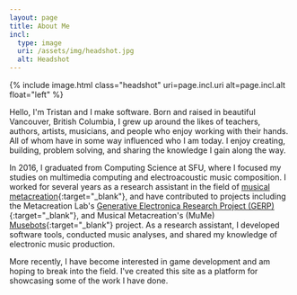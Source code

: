 ```yaml
---
layout: page
title: About Me
incl:
  type: image
  uri: /assets/img/headshot.jpg
  alt: Headshot
---
```


{%
  include image.html
  class="headshot"
  uri=page.incl.uri
  alt=page.incl.alt
  float="left"
%}

Hello, I'm Tristan and I make software. Born and raised in beautiful Vancouver, British Columbia, I grew up around the likes of teachers, authors, artists, musicians, and people who enjoy working with their hands. All of whom have in some way influenced who I am today.  I enjoy creating, building, problem solving, and sharing the knowledge I gain along the way.

In 2016, I graduated from Computing Science at SFU, where I focused my studies on multimedia computing and electroacoustic music composition.  I worked for several years as a research assistant in the field of [musical metacreation](https://en.wikipedia.org/wiki/Software_art){:target="_blank"}, and have contributed to projects including the Metacreation Lab's [Generative Electronica Research Project (GERP)](http://metacreation.net/generative-electronica-research-project){:target="_blank"}, and Musical Metacreation's (MuMe) [Musebots](http://musicalmetacreation.org/musebots/){:target="_blank"} project. As a research assistant, I developed software tools, conducted music analyses, and shared my knowledge of electronic music production.

More recently, I have become interested in game development and am hoping to break into the field. I've created this site as a platform for showcasing some of the work I have done.
